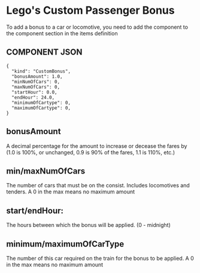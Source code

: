 # Lego's Custom Passenger Bonus

To add a bonus to a car or locomotive, you need to add the component to the component section in the items definition

## COMPONENT JSON
```
{
  ﻿"kind": "CustomBonus",
  ﻿"bonusAmount": 1.0,
  ﻿"minNumOfCars": 0,
  ﻿"maxNumOfCars": 0,
  ﻿"startHour": 0.0,
  ﻿"endHour": 24.0,
  ﻿"minimumOfCartype": 0,
  ﻿"maximumOfCartype": 0,
}
```

## bonusAmount
A decimal percentage for the amount to increase or decease the fares by (1.0 is 100%, or unchanged, 0.9 is 90% of the fares, 1.1 is 110%, etc.)

## min/maxNumOfCars
The number of cars that must be on the consist. Includes locomotives and tenders. A 0 in the max means no maximum amount

## start/endHour:
The hours between which the bonus will be applied. (0 - midnight)

## minimum/maximumOfCarType
The number of this car required on the train for the bonus to be applied. A 0 in the max means no maximum amount
